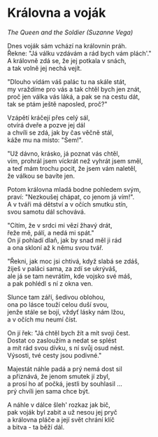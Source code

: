 # Královna a voják
*The Queen and the Soldier (Suzanne Vega)*

Dnes voják sám vchází na královnin práh.  
Řekne: "Já válku vzdávám a rád bych vám plách'."  
A královně zdá se, že jej potkala v snách,  
a tak volně jej nechá vejít.

"Dlouho vídám váš palác tu na skále stát,  
my vraždíme pro vás a tak chtěl bych jen znát,  
proč jen válka vás láká, a pak se na cestu dát,  
tak se ptám ještě naposled, proč?"

Vzápětí kráčejí přes celý sál,  
otvírá dveře a pozve jej dál    
a chvíli se zdá, jak by čas věčně stál,  
káže mu na místo: "Sem!".

"Už dávno, krásko, já poznat vás chtěl,  
vím, prohrál jsem víckrát než vyhrát jsem směl,    
a teď mám trochu pocit, že jsem vám naletěl,  
že válkou se bavíte jen.

Potom královna mladá bodne pohledem svým,  
praví: "Nezkoušej chápat, co jenom já vím!".  
A v tváři má dětství a v očích smutku stín,  
svou samotu dál schovává.

"Cítím, že v srdci mi vězí žhavý drát,  
řeže mě, pálí, a nedá mi spát."  
On jí pohladí dlaň, jak by snad měl ji rád  
a ona skloní až k němu svou tvář.

"Řekni, jak moc jsi chtivá, když slabá se zdáš,  
žiješ v paláci sama, za zdí se ukrýváš,  
ale já se tam nevrátím, kde vojsko své máš,  
a pak pohlédl s ní z okna ven.

Slunce tam září, šedivou oblohou,  
ona po lásce touží celou duší svou,  
jenže stále se bojí, vždyť lásky nám lžou,  
a v očích mu neumí číst.

On jí řek: "Já chtěl bych žít a mít svoji čest.  
Dostat co zasloužím a nedat se splést  
a mít rád svou dívku, s ní svůj osud nést.  
Výsosti, tvé cesty jsou podivné."

Majestát náhle padá a prý nemá dost sil  
a přiznává, že jenom smutek jí zbyl,  
a prosí ho ať počká, jestli by souhlasil ...  
prý chvíli jen sama chce být.

A náhle v dálce šleh' rozkaz jak bič,  
pak voják byl zabit a už nesou jej pryč  
a královna pláče a její svět chrání klíč  
a bitva - ta běží dál.

